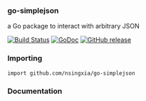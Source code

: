 ### go-simplejson

a Go package to interact with arbitrary JSON

[![Build Status](https://secure.travis-ci.org/nsingxia/go-simplejson.png?branch=master)](http://travis-ci.org/nsingxia/go-simplejson) [![GoDoc](https://godoc.org/github.com/nsingxia/go-simplejson?status.svg)](https://godoc.org/github.com/nsingxia/go-simplejson) [![GitHub release](https://img.shields.io/github/release/nsingxia/go-simplejson.svg)](https://github.com/nsingxia/go-simplejson/releases/latest)


### Importing

    import github.com/nsingxia/go-simplejson

### Documentation


